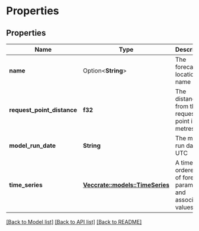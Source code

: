 # Properties

## Properties

Name | Type | Description | Notes
------------ | ------------- | ------------- | -------------
**name** | Option<**String**> | The forecast location name | [optional]
**request_point_distance** | **f32** | The distance from the requested point in metres | 
**model_run_date** | **String** | The model run date in UTC | 
**time_series** | [**Vec<crate::models::TimeSeries>**](TimeSeries.md) | A time step ordered list  of forecast parameters and associated values | 

[[Back to Model list]](../README.md#documentation-for-models) [[Back to API list]](../README.md#documentation-for-api-endpoints) [[Back to README]](../README.md)


